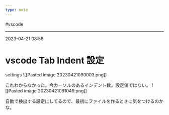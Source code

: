 ```yaml
---
type: note
---
```


#vscode 

---
2023-04-21  08:56

# vscode Tab Indent 設定

settings
![[Pasted image 20230421090003.png]]

これわからなかった。今カーソルのあるインデント数。設定値ではない。
![[Pasted image 20230421091049.png]]

自動で検出する設定にしてるので、最初にファイルを作るときに気をつけるのかな。

